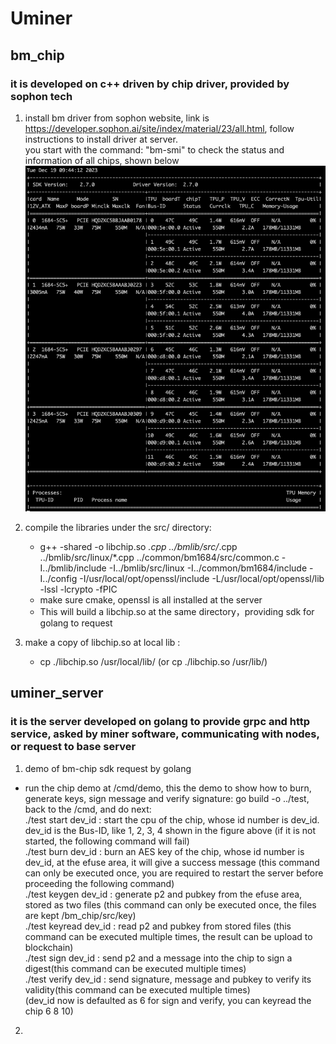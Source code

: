 # Uminer

## bm_chip 
### it is developed on c++ driven by chip driver, provided by sophon tech
1. install bm driver from sophon website, link is https://developer.sophon.ai/site/index/material/23/all.html, follow instructions to install driver at server. \
  you start with the command: "bm-smi" to check the status and information of all chips, shown below\
![Image Description](bm-smi.png)

2. compile the libraries under the src/ directory:
   * g++ -shared -o libchip.so *.cpp ../bmlib/src/*.cpp ../bmlib/src/linux/*.cpp ../common/bm1684/src/common.c -I../bmlib/include -I../bmlib/src/linux -I../common/bm1684/include -I../config -I/usr/local/opt/openssl/include -L/usr/local/opt/openssl/lib -lssl -lcrypto -fPIC
   * make sure cmake, openssl is all installed at the server
   * This will build a libchip.so at the same directory，providing sdk for golang to request
3. make a copy of libchip.so at local lib :
   * cp ./libchip.so /usr/local/lib/ (or cp ./libchip.so /usr/lib/)


## uminer_server
### it is the server developed on golang to provide grpc and http service, asked by miner software, communicating with nodes, or request to base server
1. demo of bm-chip sdk request by golang
  * run the chip demo at /cmd/demo, this the demo to show how to burn, generate keys, sign message and verify signature: go build -o ../test, back to the /cmd, and do next: \
  ./test start dev_id : start the cpu of the chip, whose id number is dev_id. dev_id is the Bus-ID, like 1, 2, 3, 4 shown in the figure above (if it is not started, the following command will fail)\
  ./test burn dev_id : burn an AES key of the chip, whose id number is dev_id, at the efuse area, it will give a success message (this command can only be executed once, you are required to restart the server before proceeding the following command)\
  ./test keygen dev_id : generate p2 and pubkey from the efuse area, stored as two files (this command can only be executed once, the files are kept /bm_chip/src/key)\
  ./test keyread dev_id : read p2 and pubkey from stored files (this command can be executed multiple times, the result can be upload to blockchain)\
  ./test sign dev_id : send p2 and a message into the chip to sign a digest(this command can be executed multiple times)\
   ./test verify dev_id : send signature, message and pubkey to verify its validity(this command can be executed multiple times)\
   (dev_id now is defaulted as 6 for sign and verify, you can keyread the chip 6 8 10)
2. 